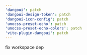 ```yaml
---
'dangoui': patch
'dangoui-design-token': patch
'dangoui-icon-config': patch
'unocss-preset-echo': patch
'unocss-preset-echo-colors': patch
'vite-plugin-dangoui': patch
---
```


fix workspace dep
